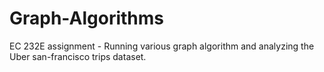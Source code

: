 # Graph-Algorithms
EC 232E assignment - Running various graph algorithm and analyzing the Uber san-francisco trips dataset.
